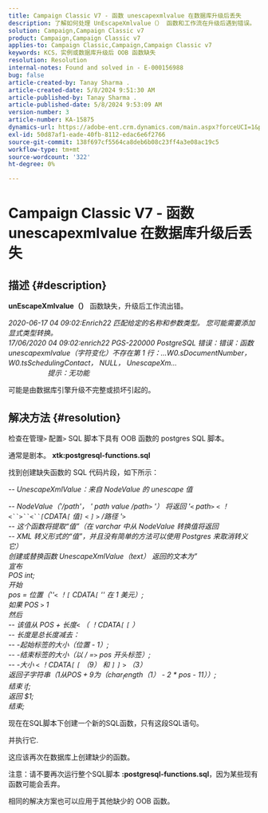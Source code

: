 ```yaml
---
title: Campaign Classic V7 - 函数 unescapexmlvalue 在数据库升级后丢失
description: 了解如何处理 UnEscapeXmlvalue（） 函数和工作流在升级后遇到错误。
solution: Campaign,Campaign Classic v7
product: Campaign,Campaign Classic v7
applies-to: Campaign Classic,Campaign,Campaign Classic v7
keywords: KCS，实例或数据库升级后 OOB 函数缺失
resolution: Resolution
internal-notes: Found and solved in - E-000156988
bug: false
article-created-by: Tanay Sharma .
article-created-date: 5/8/2024 9:51:30 AM
article-published-by: Tanay Sharma .
article-published-date: 5/8/2024 9:53:09 AM
version-number: 3
article-number: KA-15875
dynamics-url: https://adobe-ent.crm.dynamics.com/main.aspx?forceUCI=1&pagetype=entityrecord&etn=knowledgearticle&id=3904d784-200d-ef11-9f8a-6045bd026dc7
exl-id: 50d87af1-eade-40fb-8112-edac6e6f2766
source-git-commit: 138f697cf5564ca8deb6b08c23ff4a3e08ac19c5
workflow-type: tm+mt
source-wordcount: '322'
ht-degree: 0%

---
```


# Campaign Classic V7 - 函数 unescapexmlvalue 在数据库升级后丢失

## 描述 {#description}


<b>unEscapeXmlvalue（）</b> 函数缺失，升级后工作流出错。

*2020-06-17 04 09:02:Enrich22 匹配给定的名称和参数类型。 您可能需要添加显式类型转换。 
<br>17/06/2020 04 09:02:enrich22 PGS-220000 PostgreSQL 错误：错误：函数 unescapexmlvalue（字符变化）不存在第 1 行：...W0.sDocumentNumber， W0.tsSchedulingContact， NULL， UnescapeXm...                                                              提示：无功能* 

可能是由数据库引擎升级不完整或损坏引起的。


## 解决方法 {#resolution}


检查在管理`>` 配置`>` SQL 脚本下具有 OOB 函数的 postgres SQL 脚本。

通常是剧本。 <b>xtk:postgresql-functions.sql</b>

找到创建缺失函数的 SQL 代码片段，如下所示：

*-- UnescapeXmlValue：来自 NodeValue 的 unescape 值*

*-- NodeValue（&#39;/path&#39;， &#39; path value /path`>` &#39;） 将返回 &#39;`<` path`>` `<` ！`<``>``<``[`CDATA`[` 值`]` `<` `]` `>` /路径 &#39;`>`
<br>-- 这个函数将提取“值”（在 varchar 中从 NodeValue 转换值将返回
<br>-- XML 转义形式的“值”，并且没有简单的方法可以使用 Postgres 来取消转义它）
<br>创建或替换函数 UnescapeXmlValue（text） 返回的文本为”
<br>宣布
<br> POS int;
<br>开始
<br> pos = 位置（&#39;&#39;`<` ！`[` CDATA`[` &#39;&#39; 在 1 美元）;
<br>如果 POS `>`  1
<br> 然后
<br> -- 该值从 POS + 长度`<` （ ！CDATA`[` `[` ）
<br> -- 长度是总长度减去：
<br> -- -起始标签的大小（位置 - 1）;
<br> -- -结束标签的大小（以 / =`>`  pos 开头标签）;
<br> -- -大小 `<` ！CDATA`[` `[`  （9） 和 `]` `]` `>`  （3）
<br>返回子字符串（$1 从 POS + 9 为 （char_length（$1） - 2 \* pos - 11））;
<br>结束 if;
<br>返回 $1;
<br>结束;*



现在在SQL脚本下创建一个新的SQL函数，只有这段SQL语句。

并执行它.

这应该再次在数据库上创建缺少的函数。

注意：请不要再次运行整个SQL脚本 <b>:postgresql-functions.sql</b>，因为某些现有函数可能会丢弃。

相同的解决方案也可以应用于其他缺少的 OOB 函数。
